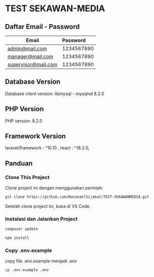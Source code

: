 # TEST SEKAWAN-MEDIA

## Daftar Email - Password

| Email               | Password   |
| ------------------- | :--------- |
| admin@mail.com      | 1234567890 |
| manager@mail.com    | 1234567890 |
| supervisor@mail.com | 1234567890 |

## Database Version

Database client version: libmysql - mysqlnd 8.2.0

## PHP Version

PHP version: 8.2.0

## Framework Version

laravel/framework : ^10.10 ,
react : ^18.2.0,

## Panduan

### Clone This Project

Clone project ini dengan menggunakan perintah:

```bash
git clone https://github.com/NatanaelSijabat/TEST-SEKAWANMEDIA.git
```

Setelah clone project ini, buka di VS Code.

### Instalasi dan Jalankan Project

```bash
composer update
```

```bash
npm install
```

### Copy .env.example

copy file .env.example menjadi .env

```bash
cp .env.example .env
```
